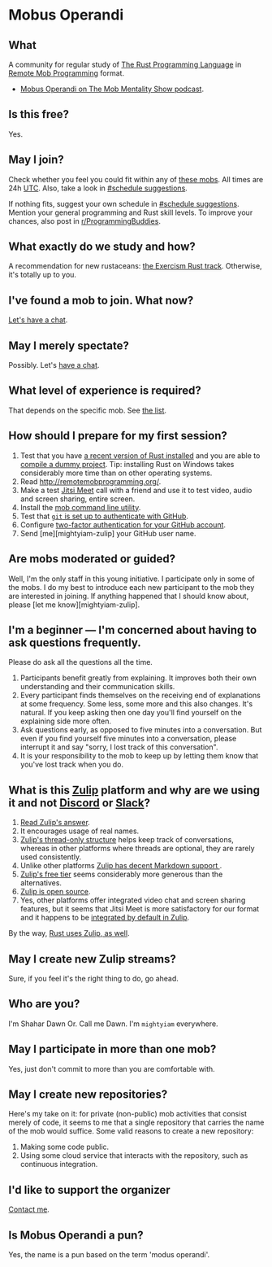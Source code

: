# Mobus Operandi

## What

A community for regular study of [The Rust Programming Language](https://www.rust-lang.org/) in [Remote Mob Programming](http://remotemobprogramming.org/) format.

- [Mobus Operandi on The Mob Mentality Show podcast](https://youtu.be/nxNDo-7Fyfk).

## Is this free?

Yes.

## May I join?

Check whether you feel you could fit within any of [these mobs][mobs].
All times are 24h [UTC](https://en.wikipedia.org/wiki/Coordinated_Universal_Time).
Also, take a look in [#schedule suggestions].

If nothing fits, suggest your own schedule in [#schedule suggestions].
Mention your general programming and Rust skill levels.
To improve your chances, also post in [r/ProgrammingBuddies](https://www.reddit.com/r/ProgrammingBuddies/).

## What exactly do we study and how?

A recommendation for new rustaceans: [the Exercism Rust track](https://exercism.org/tracks/rust).
Otherwise, it's totally up to you.

## I've found a mob to join. What now?

[Let's have a chat][schedule].

## May I merely spectate?

Possibly. Let's [have a chat][schedule].

## What level of experience is required?

That depends on the specific mob.
See [the list][mobs].

## How should I prepare for my first session?

1. Test that you have [a recent version of Rust installed](https://www.rust-lang.org/tools/install) and you are able to [compile a dummy project](https://doc.rust-lang.org/book/ch01-02-hello-world.html). Tip: installing Rust on Windows takes considerably more time than on other operating systems.
1. Read http://remotemobprogramming.org/.
1. Make a test [Jitsi Meet](https://meet.jit.si/) call with a friend and use it to test video, audio and screen sharing, entire screen.
1. Install the [mob command line utility](https://mob.sh/).
1. Test that [`git` is set up to authenticate with GitHub](https://docs.github.com/en/get-started/quickstart/set-up-git).
1. Configure [two-factor authentication for your GitHub account](https://docs.github.com/en/authentication/securing-your-account-with-two-factor-authentication-2fa/about-two-factor-authentication).
1. Send [me][mightyiam-zulip] your GitHub user name.

## Are mobs moderated or guided?

Well, I'm the only staff in this young initiative.
I participate only in some of the mobs.
I do my best to introduce each new participant to the mob they are interested in joining.
If anything happened that I should know about, please [let me know][mightyiam-zulip].

## I'm a beginner — I'm concerned about having to ask questions frequently.

Please do ask all the questions all the time.

1. Participants benefit greatly from explaining.
   It improves both their own understanding and their communication skills.
1. Every participant finds themselves on the receiving end of explanations at some frequency.
   Some less, some more and this also changes. It's natural.
   If you keep asking then one day you'll find yourself on the explaining side more often.
1. Ask questions early, as opposed to five minutes into a conversation.
   But even if you find yourself five minutes into a conversation, please interrupt it and say "sorry, I lost track of this conversation".
1. It is your responsibility to the mob to keep up by letting them know that you've lost track when you do.

## What is this [Zulip](https://zulip.com/) platform and why are we using it and not [Discord](https://discord.com/) or [Slack](https://slack.com/)?

1. [Read Zulip's answer](https://zulip.com/why-zulip/).
1. It encourages usage of real names.
1. [Zulip's thread-only structure](https://zulip.com/help/streams-and-topics) helps keep track of conversations, whereas in other platforms where threads are optional, they are rarely used consistently.
1. Unlike other platforms [Zulip has decent Markdown support ](https://zulip.com/help/format-your-message-using-markdown).
1. [Zulip's free tier](https://zulip.com/plans/) seems considerably more generous than the alternatives.
1. [Zulip is open source](https://github.com/zulip/zulip).
1. Yes, other platforms offer integrated video chat and screen sharing features, but it seems that Jitsi Meet is more satisfactory for our format and it happens to be [integrated by default in Zulip](https://zulip.com/help/start-a-call).

By the way, [Rust uses Zulip, as well](https://rust-lang.zulipchat.com/).

## May I create new Zulip streams?

Sure, if you feel it's the right thing to do, go ahead.

## Who are you?

I'm Shahar Dawn Or. Call me Dawn. I'm `mightyiam` everywhere.

## May I participate in more than one mob?

Yes, just don't commit to more than you are comfortable with.

## May I create new repositories?

Here's my take on it: for private (non-public) mob activities that consist merely of code,
it seems to me that a single repository that carries the name of the mob would suffice.
Some valid reasons to create a new repository:

1. Making some code public.
1. Using some cloud service that interacts with the repository, such as continuous integration.

## I'd like to support the organizer

[Contact me][contact-me].

## Is Mobus Operandi a pun?

Yes, the name is a pun based on the term 'modus operandi'.

[contact-me]: https://github.com/mightyiam/
[schedule]: https://calendly.com/mightyiam
[mobs]: https://docs.google.com/spreadsheets/d/179UXS_wNR9wPOZyRYb3WD6ZsF7ugdZbpi7uqxygQHD0/edit?usp=sharing
[#schedule suggestions]: https://mobusoperandi.zulipchat.com/#narrow/stream/311246

